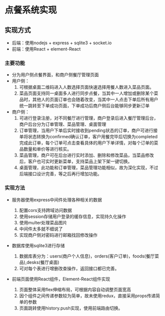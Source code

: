 <!--
 * @Author: your name
 * @Date: 2019-12-01 11:15:11
 * @LastEditTime: 2019-12-01 14:42:27
 * @LastEditors: Please set LastEditors
 * @Description: In User Settings Edit
 * @FilePath: \order-system\README.md
 -->

# 点餐系统实现

## 实现方式

* 后端：使用nodejs + express + sqlite3 + socket.io
* 前端：使用React + element-React

### 主要功能

* 分为用户侧点餐界面，和商户侧餐厅管理页面
* 用户侧：
    1. 可根据桌面二维码进入人数选择页面快速选择用餐人数进入菜品页面。
    2. 菜品页面支持同一桌面多人进行同步点餐，当其中一人增加或删除某个菜品时，其他人的页面订单也会随着改变，当其中一人点击下单后所有用户统一跳转至下单成功页面，下单成功后商户侧后台能够同步更新订单
* 商户侧：
    1. 可进行登录注册，对不同餐厅进行管理，商户登录后进入餐厅管理后台，商户后台分为订单管理、菜品管理、桌面管理
    2. 订单管理，当用户下单后实时接收到pending状态的订单，商户可进行接单将状态转换为confirmed确认订单，客户用餐完毕后切换为completed完成此订单，每个订单可点击查看具体的用户下单详情，对每个订单的菜品数量和单价等进行核实。
    3. 菜品管理，商户可在后台进行实时添加、删除和修改菜品，当菜品修改后，客户也可实时更新菜单，支持菜品上架下架一键切换。
    4. 桌面管理，此功能和订单管理，菜品管理功能相似，故为深化实现，不过后端接口设计完善，等之后再行增加功能。

### 实现方法

* 服务器使用express中间件处理各种相关的数据
    1. 配置cors支持跨域访问数据
    2. 使用session存储用户登录的缓存信息，实现持久化操作
    3. 使用multer处理菜品图片
    4. 中间件太多就不细说了
    5. 实现商户侧对密码进行邮箱找回修改操作
* 数据库使用sqlite3进行存储
    1. 数据库表分为：users(商户个人信息)，orders(客户订单)，foods(餐厅菜品),desks(餐厅桌面)
    2. 可对每个表进行增删改查操作，返回接口都已完善。

* 前端页面使用React组件，Element-React组件实现
    1. 页面整体采用flex伸缩布局，可根据内容自动调整页面宽高
    2. 因个组件之间传递参数较为简单，故未使用redux，直接采用props传递简单的参数
    3. 页面跳转使用history.push实现，使用前端路由切换。
